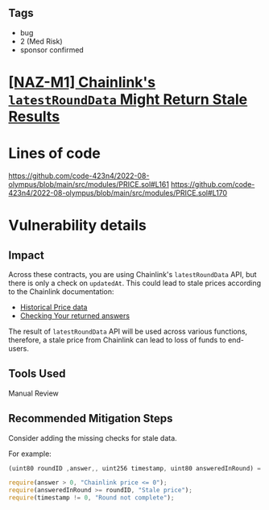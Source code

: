 ## Tags

- bug
- 2 (Med Risk)
- sponsor confirmed

# [[NAZ-M1] Chainlink's `latestRoundData` Might Return Stale Results](https://github.com/code-423n4/2022-08-olympus-findings/issues/441) 

# Lines of code

https://github.com/code-423n4/2022-08-olympus/blob/main/src/modules/PRICE.sol#L161
https://github.com/code-423n4/2022-08-olympus/blob/main/src/modules/PRICE.sol#L170


# Vulnerability details

## Impact
Across these contracts, you are using Chainlink's `latestRoundData` API, but there is only a check on `updatedAt`. This could lead to stale prices according to the Chainlink documentation:

* [Historical Price data](https://docs.chain.link/docs/historical-price-data/#historical-rounds)
* [Checking Your returned answers](https://docs.chain.link/docs/faq/#how-can-i-check-if-the-answer-to-a-round-is-being-carried-over-from-a-previous-round)

The result of `latestRoundData` API will be used across various functions, therefore, a stale price from Chainlink can lead to loss of funds to end-users.

## Tools Used
Manual Review

## Recommended Mitigation Steps
Consider adding the missing checks for stale data.

For example:
```js
(uint80 roundID ,answer,, uint256 timestamp, uint80 answeredInRound) = AggregatorV3Interface(chainLinkAggregatorMap[underlying]).latestRoundData();

require(answer > 0, "Chainlink price <= 0"); 
require(answeredInRound >= roundID, "Stale price");
require(timestamp != 0, "Round not complete");
```